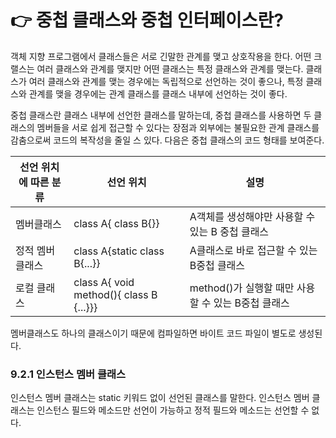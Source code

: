 # 👉 중첩 클래스와 중첩 인터페이스란?
객체 지향 프로그램에서 클래스들은 서로 긴말한 관계를 맺고 상호작용을 한다. 어떤 크랠스는 여러 클래스와 관계를 맺지만 어떤 클래스는 특정 클래스와 관계를 맺는다. 클래스가 여러 클래스와 관계를 맺는 경우에는 독립적으로 선언하는 것이 좋으나, 특정 클래스와 관계를 맺을 경우에는 관계 클래스를 클래스 내부에 선언하는 것이 좋다.

중첩 클래스란 클래스 내부에 선언한 클래스를 말하는데, 중첩 클래스를 사용하면 두 클래스의 멤버들을 서로 쉽게 접근할 수 있다는 장점과 외부에는 불필요한 관계 클래스를 감춤으로써 코드의 복작성을 줄일 스 있다. 다음은 중첩 클래스의 코드 형태를 보여준다.

| 선언 위치에 따른 분류 | 선언 위치 | 설명 |
|------------------|---------|-----|
|멤버클래스|class A{ class B{}}| A객체를 생성해야만 사용할 수 있는 B 중첩 클래스 |
|정적 멤버 클래스 | class A{static class B{...}}|A클래스로 바로 접근할 수 있는 B중첩 클래스|
|로컬 클래스 | class A{ void method(){ class B {...}}}| method()가 실행할 때만 사용할 수 있는 B중첩 클래스|

멤버클래스도 하나의 클래스이기 때문에 컴파일하면 바이트 코드 파일이 별도로 생성된다. 

### 9.2.1 인스턴스 멤버 클래스
인스턴스 멤버 클래스는 static 키워드 없이 선언된 클래스를 말한다. 인스턴스 멤버 클래스는 인스턴스 필드와 메소드만 선언이 가능하고 정적 필드와 메소드는 선언할 수 없다.


